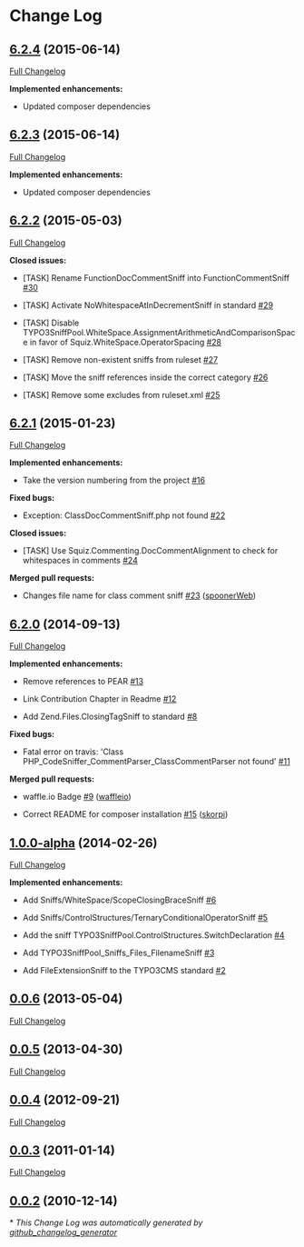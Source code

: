 # Change Log

## [6.2.4](https://github.com/typo3-ci/TYPO3CMS/tree/6.2.4) (2015-06-14)

[Full Changelog](https://github.com/typo3-ci/TYPO3CMS/compare/6.2.3...6.2.4)

**Implemented enhancements:**

- Updated composer dependencies

## [6.2.3](https://github.com/typo3-ci/TYPO3CMS/tree/6.2.3) (2015-06-14)

[Full Changelog](https://github.com/typo3-ci/TYPO3CMS/compare/6.2.2...6.2.3)

**Implemented enhancements:**

- Updated composer dependencies

## [6.2.2](https://github.com/typo3-ci/TYPO3CMS/tree/6.2.2) (2015-05-03)

[Full Changelog](https://github.com/typo3-ci/TYPO3CMS/compare/6.2.1...6.2.2)

**Closed issues:**

- \[TASK\] Rename FunctionDocCommentSniff into FunctionCommentSniff [\#30](https://github.com/typo3-ci/TYPO3CMS/issues/30)

- \[TASK\] Activate NoWhitespaceAtInDecrementSniff in standard [\#29](https://github.com/typo3-ci/TYPO3CMS/issues/29)

- \[TASK\] Disable TYPO3SniffPool.WhiteSpace.AssignmentArithmeticAndComparisonSpace in favor of Squiz.WhiteSpace.OperatorSpacing [\#28](https://github.com/typo3-ci/TYPO3CMS/issues/28)

- \[TASK\] Remove non-existent sniffs from ruleset [\#27](https://github.com/typo3-ci/TYPO3CMS/issues/27)

- \[TASK\] Move the sniff references inside the correct category [\#26](https://github.com/typo3-ci/TYPO3CMS/issues/26)

- \[TASK\] Remove some excludes from ruleset.xml [\#25](https://github.com/typo3-ci/TYPO3CMS/issues/25)

## [6.2.1](https://github.com/typo3-ci/TYPO3CMS/tree/6.2.1) (2015-01-23)

[Full Changelog](https://github.com/typo3-ci/TYPO3CMS/compare/6.2.0...6.2.1)

**Implemented enhancements:**

- Take the version numbering from the project [\#16](https://github.com/typo3-ci/TYPO3CMS/issues/16)

**Fixed bugs:**

- Exception: ClassDocCommentSniff.php not found [\#22](https://github.com/typo3-ci/TYPO3CMS/issues/22)

**Closed issues:**

- \[TASK\] Use Squiz.Commenting.DocCommentAlignment to check for whitespaces in comments [\#24](https://github.com/typo3-ci/TYPO3CMS/issues/24)

**Merged pull requests:**

- Changes file name for class comment sniff [\#23](https://github.com/typo3-ci/TYPO3CMS/pull/23) ([spoonerWeb](https://github.com/spoonerWeb))

## [6.2.0](https://github.com/typo3-ci/TYPO3CMS/tree/6.2.0) (2014-09-13)

[Full Changelog](https://github.com/typo3-ci/TYPO3CMS/compare/1.0.0-alpha...6.2.0)

**Implemented enhancements:**

- Remove references to PEAR [\#13](https://github.com/typo3-ci/TYPO3CMS/issues/13)

- Link Contribution Chapter in Readme [\#12](https://github.com/typo3-ci/TYPO3CMS/issues/12)

- Add Zend.Files.ClosingTagSniff to standard [\#8](https://github.com/typo3-ci/TYPO3CMS/issues/8)

**Fixed bugs:**

- Fatal error on travis: 'Class PHP\_CodeSniffer\_CommentParser\_ClassCommentParser not found' [\#11](https://github.com/typo3-ci/TYPO3CMS/issues/11)

**Merged pull requests:**

- waffle.io Badge [\#9](https://github.com/typo3-ci/TYPO3CMS/pull/9) ([waffleio](https://github.com/waffleio))

- Correct README for composer installation [\#15](https://github.com/typo3-ci/TYPO3CMS/pull/15) ([skorpi](https://github.com/skorpi))

## [1.0.0-alpha](https://github.com/typo3-ci/TYPO3CMS/tree/1.0.0-alpha) (2014-02-26)

[Full Changelog](https://github.com/typo3-ci/TYPO3CMS/compare/0.0.6...1.0.0-alpha)

**Implemented enhancements:**

- Add Sniffs/WhiteSpace/ScopeClosingBraceSniff [\#6](https://github.com/typo3-ci/TYPO3CMS/issues/6)

- Add Sniffs/ControlStructures/TernaryConditionalOperatorSniff [\#5](https://github.com/typo3-ci/TYPO3CMS/issues/5)

- Add the sniff TYPO3SniffPool.ControlStructures.SwitchDeclaration  [\#4](https://github.com/typo3-ci/TYPO3CMS/issues/4)

- Add TYPO3SniffPool\_Sniffs\_Files\_FilenameSniff [\#3](https://github.com/typo3-ci/TYPO3CMS/issues/3)

- Add FileExtensionSniff to the TYPO3CMS standard [\#2](https://github.com/typo3-ci/TYPO3CMS/issues/2)

## [0.0.6](https://github.com/typo3-ci/TYPO3CMS/tree/0.0.6) (2013-05-04)

[Full Changelog](https://github.com/typo3-ci/TYPO3CMS/compare/0.0.5...0.0.6)

## [0.0.5](https://github.com/typo3-ci/TYPO3CMS/tree/0.0.5) (2013-04-30)

[Full Changelog](https://github.com/typo3-ci/TYPO3CMS/compare/0.0.4...0.0.5)

## [0.0.4](https://github.com/typo3-ci/TYPO3CMS/tree/0.0.4) (2012-09-21)

[Full Changelog](https://github.com/typo3-ci/TYPO3CMS/compare/0.0.3...0.0.4)

## [0.0.3](https://github.com/typo3-ci/TYPO3CMS/tree/0.0.3) (2011-01-14)

[Full Changelog](https://github.com/typo3-ci/TYPO3CMS/compare/0.0.2...0.0.3)

## [0.0.2](https://github.com/typo3-ci/TYPO3CMS/tree/0.0.2) (2010-12-14)



\* *This Change Log was automatically generated by [github_changelog_generator](https://github.com/skywinder/Github-Changelog-Generator)*